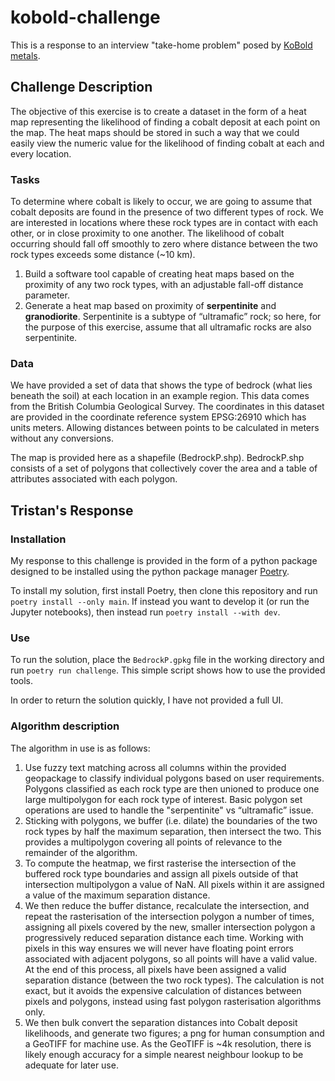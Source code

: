 # kobold-challenge

This is a response to an interview "take-home problem" posed by [KoBold metals](https://www.koboldmetals.com/).

## Challenge Description
The objective of this exercise is to create a dataset in the form of a heat map representing the likelihood of finding a cobalt deposit at each point on the map. The heat maps should be stored in such a way that we could easily view the numeric value for the likelihood of finding cobalt at each and every location.

### Tasks
To determine where cobalt is likely to occur, we are going to assume that cobalt deposits are found in the presence of two different types of rock. We are interested in locations where these rock types are in contact with each other, or in close proximity to one another. The likelihood of cobalt occurring should fall off smoothly to zero where distance between the two rock types exceeds some distance (~10 km).
1. Build a software tool capable of creating heat maps based on the proximity of any two rock types, with an adjustable fall-off distance parameter.
2. Generate a heat map based on proximity of 
**serpentinite** and **granodiorite**. Serpentinite is a subtype of “ultramafic” rock; so here, for the purpose of this exercise, assume that all ultramafic rocks are also serpentinite.
### Data
We have provided a set of data that shows the type of bedrock (what lies beneath the soil) at each location in an example region. This data comes from the British Columbia Geological Survey. The coordinates in this dataset are provided in the 
coordinate reference system EPSG:26910 which has units meters. Allowing distances between points to be calculated in meters without any conversions.

The map is provided here as a shapefile (BedrockP.shp). BedrockP.shp consists of a set of polygons that collectively cover the area and a table of attributes associated with each polygon.

## Tristan's Response

### Installation
My response to this challenge is provided in the form of a python package designed to be installed using the python package manager [Poetry](https://python-poetry.org/).

To install my solution, first install Poetry, then clone this repository and run `poetry install --only main`.
If instead you want to develop it (or run the Jupyter notebooks), then instead run `poetry install --with dev`.

### Use
To run the solution, place the `BedrockP.gpkg` file in the working directory and run `poetry run challenge`. This simple script shows how to use the provided tools.

In order to return the solution quickly, I have not provided a full UI.

### Algorithm description
The algorithm in use is as follows:
1. Use fuzzy text matching across all columns within the provided geopackage to classify individual polygons based on user requirements. Polygons classified as each rock type are then unioned to produce one large multipolygon for each rock type of interest. Basic polygon set operations are used to handle the "serpentinite" vs “ultramafic” issue.
2. Sticking with polygons, we buffer (i.e. dilate) the boundaries of the two rock types by half the maximum separation, then intersect the two. This provides a multipolygon covering all points of relevance to the remainder of the algorithm.
3. To compute the heatmap, we first rasterise the intersection of the buffered rock type boundaries and assign all pixels outside of that intersection multipolygon a value of NaN. All pixels within it are assigned a value of the maximum separation distance.
4. We then reduce the buffer distance, recalculate the intersection, and repeat the rasterisation of the intersection polygon a number of times, assigning all pixels covered by the new, smaller intersection polygon a progressively reduced separation distance each time. Working with pixels in this way ensures we will never have floating point errors associated with adjacent polygons, so all points will have a valid value. At the end of this process, all pixels have been assigned a valid separation distance (between the two rock types). The calculation is not exact, but it avoids the expensive calculation of distances between pixels and polygons, instead using fast polygon rasterisation algorithms only.
5. We then bulk convert the separation distances into Cobalt deposit likelihoods, and generate two figures; a png for human consumption and a GeoTIFF for machine use. As the GeoTIFF is ~4k resolution, there is likely enough accuracy for a simple nearest neighbour lookup to be adequate for later use.
